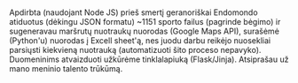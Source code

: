 # 

Apdirbta (naudojant Node JS) prieš smertį geranoriškai Endomondo atiduotus (dėkingu JSON formatu) ~1151 sporto failus (pagrinde bėgimo) ir sugeneravau
maršrutų nuotraukų nuorodas (Google Maps API), surašėmė (Python'u) nuorodas į Excell sheet'ą, nes juodu darbu
reikėjo nuosekliai parsiųsti kiekvieną nuotrauką (automatizuoti šito proceso nepavyko).
Duomeninims atvaizduoti užkūrėme tinklalapiuką (Flask/Jinja). Atsiprašau už mano meninio talento trūkūmą.
                
